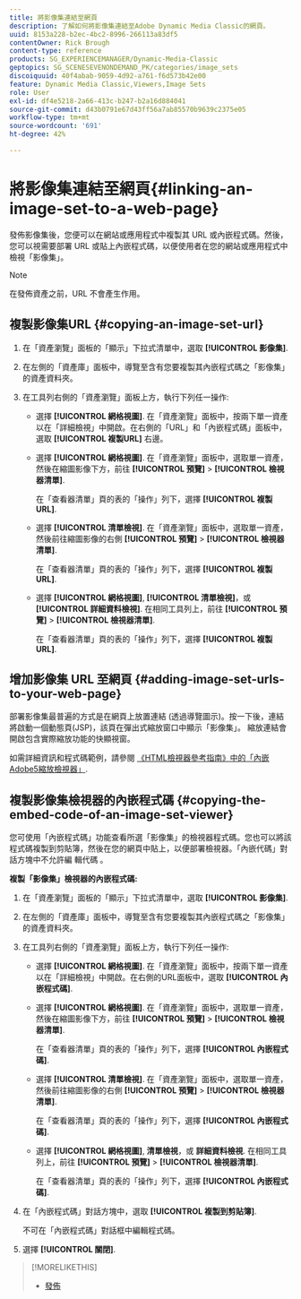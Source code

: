 ```yaml
---
title: 將影像集連結至網頁
description: 了解如何將影像集連結至Adobe Dynamic Media Classic的網頁。
uuid: 8153a228-b2ec-4bc2-8996-266113a83df5
contentOwner: Rick Brough
content-type: reference
products: SG_EXPERIENCEMANAGER/Dynamic-Media-Classic
geptopics: SG_SCENESEVENONDEMAND_PK/categories/image_sets
discoiquuid: 40f4abab-9059-4d92-a761-f6d573b42e00
feature: Dynamic Media Classic,Viewers,Image Sets
role: User
exl-id: df4e5218-2a66-413c-b247-b2a16d884041
source-git-commit: d43b0791e67d43ff56a7ab85570b9639c2375e05
workflow-type: tm+mt
source-wordcount: '691'
ht-degree: 42%

---
```


# 將影像集連結至網頁{#linking-an-image-set-to-a-web-page}

發佈影像集後，您便可以在網站或應用程式中複製其 URL 或內嵌程式碼。然後，您可以視需要部署 URL 或貼上內嵌程式碼，以便使用者在您的網站或應用程式中檢視「影像集」。

>[!NOTE]
>
>在發佈資產之前，URL 不會產生作用。

## 複製影像集URL {#copying-an-image-set-url}

1. 在「資產瀏覽」面板的「顯示」下拉式清單中，選取 **[!UICONTROL 影像集]**.
1. 在左側的「資產庫」面板中，導覽至含有您要複製其內嵌程式碼之「影像集」的資產資料夾。
1. 在工具列右側的「資產瀏覽」面板上方，執行下列任一操作:

   * 選擇 **[!UICONTROL 網格視圖]**. 在「資產瀏覽」面板中，按兩下單一資產以在「詳細檢視」中開啟。在右側的「URL」和「內嵌程式碼」面板中，選取 **[!UICONTROL 複製URL]** 右邊。
   * 選擇 **[!UICONTROL 網格視圖]**. 在「資產瀏覽」面板中，選取單一資產，然後在縮圖影像下方，前往 **[!UICONTROL 預覽]** > **[!UICONTROL 檢視器清單]**.

      在「查看器清單」頁的表的「操作」列下，選擇 **[!UICONTROL 複製URL]**.

   * 選擇 **[!UICONTROL 清單檢視]**. 在「資產瀏覽」面板中，選取單一資產，然後前往縮圖影像的右側 **[!UICONTROL 預覽]** > **[!UICONTROL 檢視器清單]**.

      在「查看器清單」頁的表的「操作」列下，選擇 **[!UICONTROL 複製URL]**.

   * 選擇 **[!UICONTROL 網格視圖]**, **[!UICONTROL 清單檢視]**，或 **[!UICONTROL 詳細資料檢視]**. 在相同工具列上，前往 **[!UICONTROL 預覽]** > **[!UICONTROL 檢視器清單]**.

      在「查看器清單」頁的表的「操作」列下，選擇 **[!UICONTROL 複製URL]**.

## 增加影像集 URL 至網頁 {#adding-image-set-urls-to-your-web-page}

部署影像集最普遍的方式是在網頁上放置連結 (透過導覽圖示)。按一下後，連結將啟動一個動態頁(JSP)，該頁在彈出式縮放窗口中顯示「影像集」。 縮放連結會開啟包含實際縮放功能的快顯視窗。

如需詳細資訊和程式碼範例，請參閱 [《HTML檢視器參考指南》中的「內嵌Adobe5縮放檢視器」](https://experienceleague.adobe.com/docs/dynamic-media-developer-resources/library/viewers-aem-assets-dmc/zoom/c-html5-20-zoom-viewer-about.html#section-e1c3106f5b3e445d9b95be337c2f94e2).

## 複製影像集檢視器的內嵌程式碼 {#copying-the-embed-code-of-an-image-set-viewer}

您可使用「內嵌程式碼」功能查看所選「影像集」的檢視器程式碼。您也可以將該程式碼複製到剪貼簿，然後在您的網頁中貼上，以便部署檢視器。「內嵌代碼」對話方塊中不允許編 輯代碼 。

**複製「影像集」檢視器的內嵌程式碼:**

1. 在「資產瀏覽」面板的「顯示」下拉式清單中，選取 **[!UICONTROL 影像集]**.
1. 在左側的「資產庫」面板中，導覽至含有您要複製其內嵌程式碼之「影像集」的資產資料夾。
1. 在工具列右側的「資產瀏覽」面板上方，執行下列任一操作:

   * 選擇 **[!UICONTROL 網格視圖]**. 在「資產瀏覽」面板中，按兩下單一資產以在「詳細檢視」中開啟。在右側的URL面板中，選取 **[!UICONTROL 內嵌程式碼]**.
   * 選擇 **[!UICONTROL 網格視圖]**. 在「資產瀏覽」面板中，選取單一資產，然後在縮圖影像下方，前往 **[!UICONTROL 預覽]** > **[!UICONTROL 檢視器清單]**.

      在「查看器清單」頁的表的「操作」列下，選擇 **[!UICONTROL 內嵌程式碼]**.

   * 選擇 **[!UICONTROL 清單檢視]**. 在「資產瀏覽」面板中，選取單一資產，然後前往縮圖影像的右側 **[!UICONTROL 預覽]** > **[!UICONTROL 檢視器清單]**.

      在「查看器清單」頁的表的「操作」列下，選擇 **[!UICONTROL 內嵌程式碼]**.

   * 選擇 **[!UICONTROL 網格視圖]**, **清單檢視**，或 **詳細資料檢視**. 在相同工具列上，前往 **[!UICONTROL 預覽]** > **[!UICONTROL 檢視器清單]**.

      在「查看器清單」頁的表的「操作」列下，選擇 **[!UICONTROL 內嵌程式碼]**.

1. 在「內嵌程式碼」對話方塊中，選取 **[!UICONTROL 複製到剪貼簿]**.

   不可在「內嵌程式碼」對話框中編輯程式碼。

1. 選擇 **[!UICONTROL 關閉]**.

>[!MORELIKETHIS]
>
>* [發佈](publishing-files.md#publishing_files)

